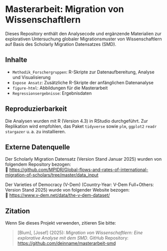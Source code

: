 # Masterarbeit: Migration von Wissenschaftlern

Dieses Repository enthält den Analysecode und ergänzende Materialien zur explorativen Untersuchung globaler Migrationsmuster von Wissenschaftlern auf Basis des Scholarly Migration Datensatzes (SMD).

## Inhalte

- `Methodik_Forschergruppen`: R-Skripte zur Datenaufbereitung, Analyse und Visualisierung
- `Expose Ansatz`: Zusätzliche R-Skripte der anfänglichen Datenanalyse
- `figure-html`: Abbildungen für die Masterarbeit
- `Regressionsergebnisse`: Ergebnisdaten 

## Reproduzierbarkeit

Die Analysen wurden mit R (Version 4.3) in RStudio durchgeführt. Zur Replikation wird empfohlen, das Paket `tidyverse` sowie `plm`, `ggplot2` `readr` `stargazer` u. a. zu installieren.

## Externe Datenquelle
Der Scholarly Migration Datensatz (Version Stand Januar 2025) wurden von folgendem Repository bezogen:  
🔗 https://github.com/MPIDR/Global-flows-and-rates-of-international-migration-of-scholars/tree/master/data_input

Der Varieties of Democracy (V-Dem) (Country-Year: V-Dem Full+Others: Version Stand 2025) wurde von folgender Website bezogen:  
🔗 https://www.v-dem.net/data/the-v-dem-dataset/

## Zitation

Wenn Sie dieses Projekt verwenden, zitieren Sie bitte:
> [Blum], [Josef] (2025): *Migration von Wissenschaftlern: Eine explorative Analyse mit dem SMD*. GitHub Repository: https://github.com/deinname/masterarbeit-smd

